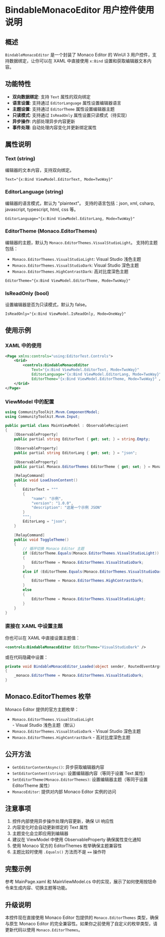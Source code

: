 ﻿# BindableMonacoEditor 用户控件使用说明

## 概述
`BindableMonacoEditor` 是一个封装了 Monaco Editor 的 WinUI 3 用户控件，支持数据绑定，让你可以在 XAML 中直接使用 `x:Bind` 设置和获取编辑器文本内容。

## 功能特性
- **双向数据绑定**: 支持 `Text` 属性的双向绑定
- **语言设置**: 支持通过 `EditorLanguage` 属性设置编辑器语言
- **主题设置**: 支持通过 `EditorTheme` 属性设置编辑器主题
- **只读模式**: 支持通过 `IsReadOnly` 属性设置只读模式（待实现）
- **异步操作**: 内部处理异步内容更新
- **事件处理**: 自动处理内容变化并更新绑定属性

## 属性说明

### Text (string)
编辑器的文本内容，支持双向绑定。
```xml
Text="{x:Bind ViewModel.EditorText, Mode=TwoWay}"
```

### EditorLanguage (string)
编辑器的语言模式，默认为 "plaintext"。
支持的语言包括：json, xml, csharp, javascript, typescript, html, css 等。
```xml
EditorLanguage="{x:Bind ViewModel.EditorLang, Mode=TwoWay}"
```

### EditorTheme (Monaco.EditorThemes)
编辑器的主题，默认为 `Monaco.EditorThemes.VisualStudioLight`。
支持的主题包括：
- `Monaco.EditorThemes.VisualStudioLight`: Visual Studio 浅色主题
- `Monaco.EditorThemes.VisualStudioDark`: Visual Studio 深色主题  
- `Monaco.EditorThemes.HighContrastDark`: 高对比度深色主题

```xml
EditorTheme="{x:Bind ViewModel.EditorTheme, Mode=TwoWay}"
```

### IsReadOnly (bool)
设置编辑器是否为只读模式，默认为 false。
```xml
IsReadOnly="{x:Bind ViewModel.IsReadOnly, Mode=OneWay}"
```

## 使用示例

### XAML 中的使用
```xml
<Page xmlns:controls="using:EditorTest.Controls">
    <Grid>
        <controls:BindableMonacoEditor
            Text="{x:Bind ViewModel.EditorText, Mode=TwoWay}"
            EditorLanguage="{x:Bind ViewModel.EditorLang, Mode=TwoWay}"
            EditorTheme="{x:Bind ViewModel.EditorTheme, Mode=TwoWay}" />
    </Grid>
</Page>
```

### ViewModel 中的配置
```csharp
using CommunityToolkit.Mvvm.ComponentModel;
using CommunityToolkit.Mvvm.Input;

public partial class MainViewModel : ObservableRecipient
{
    [ObservableProperty]
    public partial string EditorText { get; set; } = string.Empty;
    
    [ObservableProperty]
    public partial string EditorLang { get; set; } = "json";
    
    [ObservableProperty]
    public partial Monaco.EditorThemes EditorTheme { get; set; } = Monaco.EditorThemes.VisualStudioLight;
    
    [RelayCommand]
    public void LoadJsonContent()
    {
        EditorText = """
        {
            "name": "示例",
            "version": "1.0.0",
            "description": "这是一个示例 JSON"
        }
        """;
        EditorLang = "json";
    }
    
    [RelayCommand]
    public void ToggleTheme()
    {
        // 循环切换 Monaco Editor 主题
        if (EditorTheme.Equals(Monaco.EditorThemes.VisualStudioLight))
        {
            EditorTheme = Monaco.EditorThemes.VisualStudioDark;
        }
        else if (EditorTheme.Equals(Monaco.EditorThemes.VisualStudioDark))
        {
            EditorTheme = Monaco.EditorThemes.HighContrastDark;
        }
        else
        {
            EditorTheme = Monaco.EditorThemes.VisualStudioLight;
        }
    }
}
```

### 直接在 XAML 中设置主题
你也可以在 XAML 中直接设置主题值：
```xml
<controls:BindableMonacoEditor EditorTheme="VisualStudioDark" />
```

或在代码隐藏中设置：
```csharp
private void BindableMonacoEditor_Loaded(object sender, RoutedEventArgs e)
{
    _monaco.EditorTheme = Monaco.EditorThemes.VisualStudioDark;
}
```

## Monaco.EditorThemes 枚举

Monaco Editor 提供的官方主题枚举：
- `Monaco.EditorThemes.VisualStudioLight` - Visual Studio 浅色主题（默认）
- `Monaco.EditorThemes.VisualStudioDark` - Visual Studio 深色主题
- `Monaco.EditorThemes.HighContrastDark` - 高对比度深色主题

## 公开方法
- `GetEditorContentAsync()`: 异步获取编辑器内容
- `SetEditorContent(string)`: 设置编辑器内容（等同于设置 Text 属性）
- `SetEditorTheme(Monaco.EditorThemes)`: 设置编辑器主题（等同于设置 EditorTheme 属性）
- `MonacoEditor`: 提供对内部 Monaco Editor 实例的访问

## 注意事项
1. 控件内部使用异步操作处理内容更新，确保 UI 响应性
2. 内容变化时会自动更新绑定的 Text 属性
3. 主题变化会立即应用到编辑器
4. 建议在 ViewModel 中使用 ObservableProperty 确保属性变化通知
5. 使用 Monaco 官方的 EditorThemes 枚举确保主题兼容性
6. 主题比较时使用 `.Equals()` 方法而不是 `==` 操作符

## 完整示例
参考 MainPage.xaml 和 MainViewModel.cs 中的实现，展示了如何使用按钮命令来生成内容、切换主题等功能。

## 升级说明
本控件现在直接使用 Monaco Editor 包提供的 `Monaco.EditorThemes` 类型，确保与原生 Monaco Editor 的完全兼容性。如果你之前使用了自定义的枚举类型，请更新代码以使用 `Monaco.EditorThemes`。